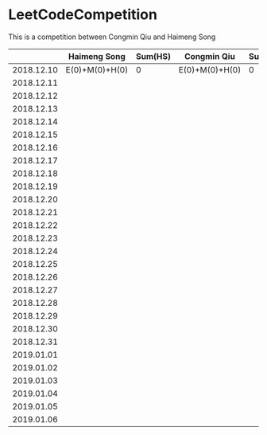 # LeetCodeCompetition
This is a competition between Congmin Qiu and Haimeng Song


|            | Haimeng Song   | Sum(HS) | Congmin Qiu    | Sum(CQ) |
| ---------- | -------------- | ------- | -------------- | ------- |
| 2018.12.10 | E(0)+M(0)+H(0) | 0       | E(0)+M(0)+H(0) | 0       |
| 2018.12.11 |                |         |                |         |
| 2018.12.12 |                |         |                |         |
| 2018.12.13 |                |         |                |         |
| 2018.12.14 |                |         |                |         |
| 2018.12.15 |                |         |                |         |
| 2018.12.16 |                |         |                |         |
| 2018.12.17 |                |         |                |         |
| 2018.12.18 |                |         |                |         |
| 2018.12.19 |                |         |                |         |
| 2018.12.20 |                |         |                |         |
| 2018.12.21 |                |         |                |         |
| 2018.12.22 |                |         |                |         |
| 2018.12.23 |                |         |                |         |
| 2018.12.24 |                |         |                |         |
| 2018.12.25 |                |         |                |         |
| 2018.12.26 |                |         |                |         |
| 2018.12.27 |                |         |                |         |
| 2018.12.28 |                |         |                |         |
| 2018.12.29 |                |         |                |         |
| 2018.12.30 |                |         |                |         |
| 2018.12.31 |                |         |                |         |
| 2019.01.01 |                |         |                |         |
| 2019.01.02 |                |         |                |         |
| 2019.01.03 |                |         |                |         |
| 2019.01.04 |                |         |                |         |
| 2019.01.05 |                |         |                |         |
| 2019.01.06 |                |         |                |         |
